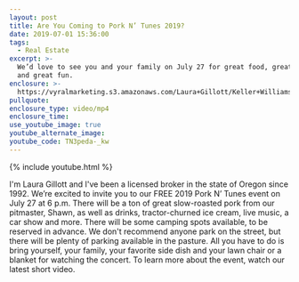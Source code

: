 ```yaml
---
layout: post
title: Are You Coming to Pork N’ Tunes 2019?
date: 2019-07-01 15:36:00
tags:
  - Real Estate
excerpt: >-
  We’d love to see you and your family on July 27 for great food, great music,
  and great fun.
enclosure: >-
  https://vyralmarketing.s3.amazonaws.com/Laura+Gillott/Keller+Williams+Mid-Willamette+-+Are+You+Coming+to+Pork+N+Tunes+2019_.mp4
pullquote:
enclosure_type: video/mp4
enclosure_time:
use_youtube_image: true
youtube_alternate_image:
youtube_code: TN3peda-_kw
---
```


{% include youtube.html %}

I'm Laura Gillott and I've been a licensed broker in the state of Oregon since 1992. We’re excited to invite you to our FREE 2019 Pork N’ Tunes event on July 27 at 6 p.m. There will be a ton of great slow-roasted pork from our pitmaster, Shawn, as well as drinks, tractor-churned ice cream, live music, a car show and more. There will be some camping spots available, to be reserved in advance. We don't recommend anyone park on the street, but there will be plenty of parking available in the pasture. All you have to do is bring yourself, your family, your favorite side dish and your lawn chair or a blanket for watching the concert. To learn more about the event, watch our latest short video.